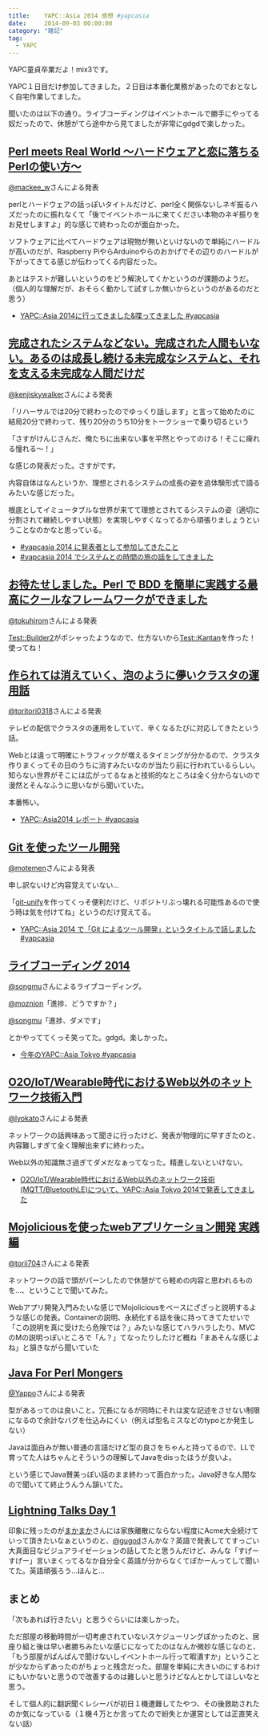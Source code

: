 ```yaml
---
title:    YAPC::Asia 2014 感想 #yapcasia
date:     2014-09-03 00:00:00
category: "雑記"
tag:
  - YAPC
---
```


YAPC童貞卒業だよ！mix3です。

YAPC１日目だけ参加してきました。２日目は本番化業務があったのでおとなしく自宅作業してました。

聞いたのは以下の通り。ライブコーディングはイベントホールで勝手にやってる奴だったので、休憩がてら途中から見てましたが非常にgdgdで楽しかった。

## [Perl meets Real World 〜ハードウェアと恋に落ちるPerlの使い方〜](http://yapcasia.org/2014/talk/show/103a434e-ec02-11e3-bd6d-c7a06aeab6a4)

[@mackee_w](https://twitter.com/mackee_w)さんによる発表

perlとハードウェアの話っぽいタイトルだけど、perl全く関係ないしネギ振るハズだったのに振れなくて「後でイベントホールに来てください本物のネギ振りをお見せしますよ」的な感じで終わったのが面白かった。

ソフトウェアに比べてハードウェアは現物が無いといけないので単純にハードルが高いのだが、Raspberry PiやらArduinoやらのおかげでその辺りのハードルが下がってきてる感じが伝わってくる内容だった。

あとはテストが難しいというのをどう解決してくかというのが課題のようだ。（個人的な理解だが、おそらく動かして試すしか無いからというのがあるのだと思う）

* [YAPC::Asia 2014に行ってきました&喋ってきました #yapcasia](http://mackee.hatenablog.com/entry/2014/09/02/234152)

## [完成されたシステムなどない。完成された人間もいない。あるのは成長し続ける未完成なシステムと、それを支える未完成な人間だけだ](http://yapcasia.org/2014/talk/show/4c7651e8-ed53-11e3-9faf-6ba36aeab6a4)

[@kenjiskywalker](https://twitter.com/kenjiskywalker)さんによる発表

「リハーサルでは20分で終わったのでゆっくり話します」と言って始めたのに結局20分で終わって、残り20分のうち10分をトークショーで乗り切るという

「さすがけんじさんだ、俺たちに出来ない事を平然とやってのける！そこに痺れる憧れる〜！」

な感じの発表だった。さすがです。

内容自体はなんというか、理想とされるシステムの成長の姿を追体験形式で語るみたいな感じだった。

根底としてイミュータブルな世界が来てて理想とされてるシステムの姿（適切に分割されて継続しやすい状態）を実現しやすくなってるから頑張りましょうということなのかなと思っている。

* [#yapcasia 2014 に発表者として参加してきたこと](http://blog.kenjiskywalker.org/blog/2014/08/31/yapcasia2014/)
* [#yapcasia 2014 でシステムとの時間の旅の話をしてきました](http://blog.kenjiskywalker.org/blog/2014/08/29/yapcasia2014-cosmo/)

## [お待たせしました。Perl で BDD を簡単に実践する最高にクールなフレームワークができました](http://yapcasia.org/2014/talk/show/66c55626-eba9-11e3-bd6d-c7a06aeab6a4)

[@tokuhirom](https://twitter.com/tokuhirom)さんによる発表

[Test::Builder2](http://search.cpan.org/~mschwern/Test-Simple-1.005000_006/lib/Test/Builder2.pm)がポシャったようなので、仕方ないから[Test::Kantan](http://search.cpan.org/~tokuhirom/Test-Kantan/)を作った！使ってね！

## [作られては消えていく、泡のように儚いクラスタの運用話](http://yapcasia.org/2014/talk/show/9e3ced48-027f-11e4-9357-07b16aeab6a4)

[@toritori0318](https://twitter.com/toritori0318)さんによる発表

テレビの配信でクラスタの運用をしていて、辛くなるたびに対応してきたという話。

Webとは違って明確にトラフィックが増えるタイミングが分かるので、クラスタ作りまくってその日のうちに消すみたいなのが当たり前に行われているらしい。知らない世界がそこには広がってるなぁと技術的なところは全く分からないので漫然とそんなふうに思いながら聞いていた。

本番怖い。

* [YAPC::Asia2014 レポート #yapcasia](http://d.hatena.ne.jp/toritori0318/20140831)

## [Git を使ったツール開発](http://yapcasia.org/2014/talk/show/a88619fc-034a-11e4-9357-07b16aeab6a4)

[@motemen](https://twitter.com/motemen)さんによる発表

申し訳ないけど内容覚えていない…

「[git-unify](https://github.com/motemen/git-unify)を作ってくっそ便利だけど、リポジトリぶっ壊れる可能性あるので使う時は気を付けてね」というのだけ覚えてる。

* [YAPC::Asia 2014 で「Git によるツール開発」というタイトルで話しました #yapcasia](http://motemen.hatenablog.com/entry/2014/08/29/talked-at-yapc-asia-2014)

## [ライブコーディング 2014](http://yapcasia.org/2014/event/show/ded623dc-1eaa-11e4-a257-34526aeab6a4)

[@songmu](https://twitter.com/songmu)さんによるライブコーディング。

[@moznion](https://twitter.com/moznion)「進捗、どうですか？」

[@songmu](https://twitter.com/songmu)「進捗、ダメです」

とかやっててくっそ笑ってた。gdgd。楽しかった。

* [今年のYAPC::Asia Tokyo #yapcasia](http://www.songmu.jp/riji/entry/2014-08-31-yapc.html)

## [O2O/IoT/Wearable時代におけるWeb以外のネットワーク技術入門](http://yapcasia.org/2014/talk/show/75894e02-025f-11e4-9357-07b16aeab6a4)

[@lyokato](https://twitter.com/lyokato)さんによる発表

ネットワークの話興味あって聞きに行ったけど、発表が物理的に早すぎたのと、内容難しすぎて全く理解出来ずに終わった。

Web以外の知識無さ過ぎてダメだなぁってなった。精進しないといけない。

* [O2O/IoT/Wearable時代におけるWeb以外のネットワーク技術(MQTT/BluetoothLE)について、YAPC::Asia Tokyo 2014で発表してきました](http://atl.recruit-tech.co.jp/blog/2552/)

## [Mojoliciousを使ったwebアプリケーション開発 実践編](http://yapcasia.org/2014/talk/show/250b85d0-02a0-11e4-9357-07b16aeab6a4)

[@torii704](https://twitter.com/torii704)さんによる発表

ネットワークの話で頭がパーンしたので休憩がてら軽めの内容と思われるものを…、ということで聞いてみた。

Webアプリ開発入門みたいな感じでMojoliciousをベースにざざっと説明するような感じの発表。Containerの説明、永続化する話を後に持ってきてたせいで「この説明を真に受けたら危険では？」みたいな感じてハラハラしたり、MVCのMの説明っぽいところで「ん？」てなったりしたけど概ね「まあそんな感じよね」と頷きながら聞いていた

## [Java For Perl Mongers](http://yapcasia.org/2014/talk/show/8f7ead9a-ebba-11e3-bd6d-c7a06aeab6a4)

[@Yappo](https://twitter.com/Yappo)さんによる発表

型があるってのは良いこと。冗長になるが同時にそれは変な記述をさせない制限になるので余計なバグを仕込みにくい（例えば型名ミスなどのtypoとか発生しない）

Javaは面白みが無い普通の言語だけど型の良さをちゃんと持ってるので、LLで育ってた人はちゃんとそういうの理解してJavaをdisったほうが良いよ。

という感じでJava賛美っぽい話のまま終わって面白かった。Java好きな人間なので聞いてて終止うんうん頷いてた。

## [Lightning Talks Day 1](http://yapcasia.org/2014/talk/show/63144efa-0c8e-11e4-bd05-9c796aeab6a4)

印象に残ったのが[まかまか](https://twitter.com/maka2_donzoko)さんには家族離散にならない程度にAcme大全続けていって頂きたいなぁというのと、[@gugod](https://twitter.com/gugod)さんかな？英語で発表しててすっごい大真面目なビジュアライゼーションの話してたと思うんだけど、みんな「すげーすげー」言いまくってるなか自分全く英語が分からなくてぽかーんってして聞いてた。英語頑張ろう…ほんと…

## まとめ

「次もあれば行きたい」と思うぐらいには楽しかった。

ただ部屋の移動時間が一切考慮されていないスケジューリングぽかったのと、居座り組と後は早い者勝ちみたいな感じになってたのはなんか微妙な感じなのと、「もう部屋がぱんぱんで聞けないしイベントホール行って暇潰すか」ということが少なからずあったのがちょっと残念だった。部屋を単純に大きいのにするわけにもいかないと思うので改善するのは難しいと思うけどなんとかしてほしいなと思う。

そして個人的に翻訳聞くレシーバが初日１機遭難してたやつ、その後救助されたのか気になっている（１機４万とか言ってたので紛失とか運営としては正直笑えない話）
